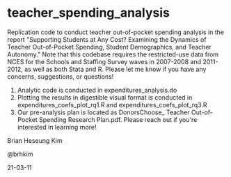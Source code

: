 # teacher_spending_analysis
Replication code to conduct teacher out-of-pocket spending analysis in the report "Supporting Students at Any Cost? Examining the Dynamics of Teacher Out-of-Pocket Spending, Student Demographics, and Teacher Autonomy." Note that this codebase requires the restricted-use data from NCES for the Schools and Staffing Survey waves in 2007-2008 and 2011-2012, as well as both Stata and R. Please let me know if you have any concerns, suggestions, or questions!

1. Analytic code is conducted in expenditures_analysis.do
2. Plotting the results in digestible visual format is conducted in expenditures_coefs_plot_rq1.R and expenditures_coefs_plot_rq3.R
3. Our pre-analysis plan is located as DonorsChoose_ Teacher Out-of-Pocket Spending Research Plan.pdf. Please reach out if you're interested in learning more!

Brian Heseung Kim

@brhkim

21-03-11
